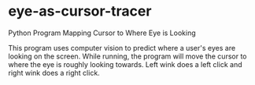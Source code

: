 # eye-as-cursor-tracer
Python Program Mapping Cursor to Where Eye is Looking

This program uses computer vision to predict where a user's eyes are looking on the screen. While running, the program will move the cursor to where the eye is roughly looking towards. Left wink does a left click and right wink does a right click. 
